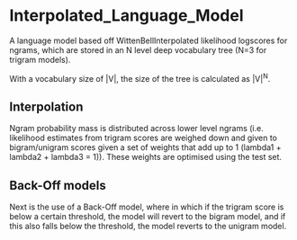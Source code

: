 # Interpolated_Language_Model

A language model based off WittenBellInterpolated likelihood logscores for ngrams, which are stored in an N level deep vocabulary tree (N=3 for trigram models).

With a vocabulary size of |V|, the size of the tree is calculated as |V|<sup>N</sup>.

## Interpolation

Ngram probability mass is distributed across lower level ngrams (i.e. likelihood estimates from trigram scores are weighed down and given to bigram/unigram scores given a set of weights that add up to 1 (lambda1 + lambda2 + lambda3 = 1)). These weights are optimised using the test set.

## Back-Off models

Next is the use of a Back-Off model, where in which if the trigram score is below a certain threshold, the model will revert 
to the bigram model, and if this also falls below the threshold, the model reverts to the unigram model.


